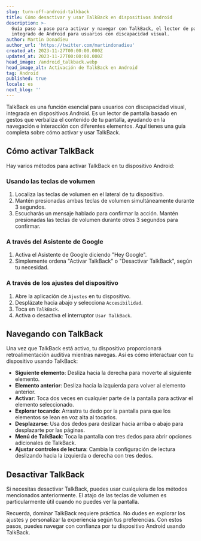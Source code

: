 ```yaml
---
slug: turn-off-android-talkback
title: Cómo desactivar y usar TalkBack en dispositivos Android
description: >-
  Guía paso a paso para activar y navegar con TalkBack, el lector de pantalla
  integrado de Android para usuarios con discapacidad visual.
author: Martin Donadieu
author_url: 'https://twitter.com/martindonadieu'
created_at: 2023-11-27T00:00:00.000Z
updated_at: 2023-11-27T00:00:00.000Z
head_image: /android_talkback.webp
head_image_alt: Activación de TalkBack en Android
tag: Android
published: true
locale: es
next_blog: ''
---
```


TalkBack es una función esencial para usuarios con discapacidad visual, integrada en dispositivos Android. Es un lector de pantalla basado en gestos que verbaliza el contenido de tu pantalla, ayudando en la navegación e interacción con diferentes elementos. Aquí tienes una guía completa sobre cómo activar y usar TalkBack.

## Cómo activar TalkBack

Hay varios métodos para activar TalkBack en tu dispositivo Android:

### Usando las teclas de volumen

1. Localiza las teclas de volumen en el lateral de tu dispositivo.
2. Mantén presionadas ambas teclas de volumen simultáneamente durante 3 segundos.
3. Escucharás un mensaje hablado para confirmar la acción. Mantén presionadas las teclas de volumen durante otros 3 segundos para confirmar.

### A través del Asistente de Google

1. Activa el Asistente de Google diciendo "Hey Google".
2. Simplemente ordena "Activar TalkBack" o "Desactivar TalkBack", según tu necesidad.

### A través de los ajustes del dispositivo

1. Abre la aplicación de `Ajustes` en tu dispositivo.
2. Desplázate hacia abajo y selecciona `Accesibilidad`.
3. Toca en `TalkBack`.
4. Activa o desactiva el interruptor `Usar TalkBack`.

## Navegando con TalkBack

Una vez que TalkBack está activo, tu dispositivo proporcionará retroalimentación auditiva mientras navegas. Así es cómo interactuar con tu dispositivo usando TalkBack:

- **Siguiente elemento**: Desliza hacia la derecha para moverte al siguiente elemento.
- **Elemento anterior**: Desliza hacia la izquierda para volver al elemento anterior.
- **Activar**: Toca dos veces en cualquier parte de la pantalla para activar el elemento seleccionado.
- **Explorar tocando**: Arrastra tu dedo por la pantalla para que los elementos se lean en voz alta al tocarlos.
- **Desplazarse**: Usa dos dedos para deslizar hacia arriba o abajo para desplazarte por las páginas.
- **Menú de TalkBack**: Toca la pantalla con tres dedos para abrir opciones adicionales de TalkBack.
- **Ajustar controles de lectura**: Cambia la configuración de lectura deslizando hacia la izquierda o derecha con tres dedos.

## Desactivar TalkBack

Si necesitas desactivar TalkBack, puedes usar cualquiera de los métodos mencionados anteriormente. El atajo de las teclas de volumen es particularmente útil cuando no puedes ver la pantalla.

Recuerda, dominar TalkBack requiere práctica. No dudes en explorar los ajustes y personalizar la experiencia según tus preferencias. Con estos pasos, puedes navegar con confianza por tu dispositivo Android usando TalkBack.